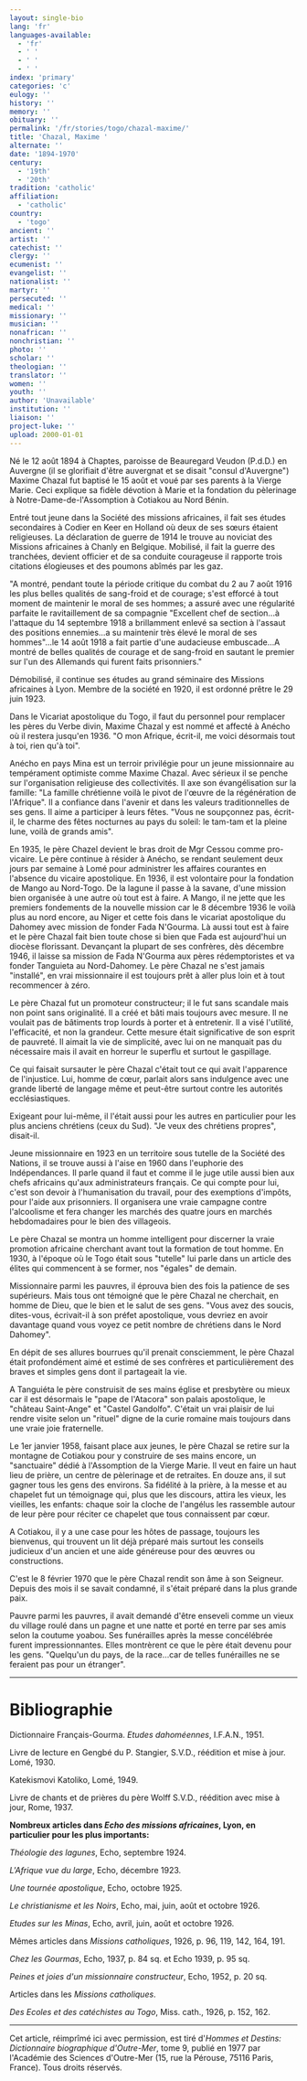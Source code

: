 ```yaml
---
layout: single-bio
lang: 'fr'
languages-available:
  - 'fr'
  - ' '
  - ' '
  - ' '
index: 'primary'
categories: 'c'
eulogy: ''
history: ''
memory: ''
obituary: ''
permalink: '/fr/stories/togo/chazal-maxime/'
title: 'Chazal, Maxime '
alternate: ''
date: '1894-1970'
century:
  - '19th'
  - '20th'
tradition: 'catholic'
affiliation:
  - 'catholic'
country:
  - 'togo'
ancient: ''
artist: ''
catechist: ''
clergy: ''
ecumenist: ''
evangelist: ''
nationalist: ''
martyr: ''
persecuted: ''
medical: ''
missionary: ''
musician: ''
nonafrican: ''
nonchristian: ''
photo: ''
scholar: ''
theologian: ''
translator: ''
women: ''
youth: ''
author: 'Unavailable'
institution: ''
liaison: ''
project-luke: ''
upload: 2000-01-01
---
```



Né le 12 août 1894 à Chaptes, paroisse de Beauregard Veudon (P.d.D.) en Auvergne (il se glorifiait d'être auvergnat et se disait "consul d'Auvergne") Maxime Chazal fut baptisé le 15 août et voué par ses parents à la Vierge Marie. Ceci explique sa fidèle dévotion à Marie et la fondation du pèlerinage à Notre-Dame-de-l'Assomption à Cotiakou au Nord Bénin.

Entré tout jeune dans la Société des missions africaines, il fait ses études secondaires à Codier en Keer en Holland où deux de ses sœurs étaient religieuses. La déclaration de guerre de 1914 le trouve au noviciat des Missions africaines à Chanly en Belgique. Mobilisé, il fait la guerre des tranchées, devient officier et de sa conduite courageuse il rapporte trois citations élogieuses et des poumons abîmés par les gaz.

"A montré, pendant toute la période critique du combat du 2 au 7 août 1916 les plus belles qualités de sang-froid et de courage; s'est efforcé à tout moment de maintenir le moral de ses hommes; a assuré avec une régularité parfaite le ravitaillement de sa compagnie "Excellent chef de section...à l'attaque du 14 septembre 1918 a brillamment enlevé sa section à l'assaut des positions ennemies…a su maintenir très élevé le moral de ses hommes"...le 14 août 1918 a fait partie d'une audacieuse embuscade…A montré de belles qualités de courage et de sang-froid en sautant le premier sur l'un des Allemands qui furent faits prisonniers."

Démobilisé, il continue ses études au grand séminaire des Missions africaines à Lyon. Membre de la société en 1920, il est ordonné prêtre le 29 juin 1923.

Dans le Vicariat apostolique du Togo, il faut du personnel pour remplacer les pères du Verbe divin, Maxime Chazal y est nommé et affecté à Anécho où il restera jusqu'en 1936. "O mon Afrique, écrit-il, me voici désormais tout à toi, rien qu'à toi".

Anécho en pays Mina est un terroir privilégie pour un jeune missionnaire au tempérament optimiste comme Maxime Chazal. Avec sérieux il se penche sur l'organisation religieuse des collectivités. Il axe son évangélisation sur la famille: "La famille chrétienne voilà le pivot de l'œuvre de la régénération de l'Afrique". Il a confiance dans l'avenir et dans les valeurs traditionnelles de ses gens. Il aime a participer à leurs fêtes. "Vous ne soupçonnez pas, écrit-il, le charme des fêtes nocturnes au pays du soleil: le tam-tam et la pleine lune, voilà de grands amis".

En 1935, le père Chazel devient le bras droit de Mgr Cessou comme pro-vicaire. Le père continue à résider à Anécho, se rendant seulement deux jours par semaine à Lomé pour administrer les affaires courantes en l'absence du vicaire apostolique.
En 1936, il est volontaire pour la fondation de Mango au Nord-Togo. De la lagune il passe à la savane, d'une mission bien organisée à une autre où tout est à faire. A Mango, il ne jette que les premiers fondements de la nouvelle mission car le 8 décembre 1936 le voilà plus au nord encore, au Niger et cette fois dans le vicariat apostolique du Dahomey avec mission de fonder Fada N'Gourma. Là aussi tout est à faire et le père Chazal fait bien toute chose si bien que Fada est aujourd'hui un diocèse florissant. Devançant la plupart de ses confrères, dès décembre 1946, il laisse sa mission de Fada N'Gourma aux pères rédemptoristes et va fonder Tanguieta au Nord-Dahomey. Le père Chazal ne s'est jamais "installé", en vrai missionnaire il est toujours prêt à aller plus loin et à tout recommencer à zéro.

Le père Chazal fut un promoteur constructeur; il le fut sans scandale mais non point sans originalité. Il a créé et bâti mais toujours avec mesure. Il ne voulait pas de bâtiments trop lourds à porter et à entretenir. Il a visé l'utilité, l'efficacité, et non la grandeur. Cette mesure était significative de son esprit de pauvreté. Il aimait la vie de simplicité, avec lui on ne manquait pas du nécessaire mais il avait en horreur le superflu et surtout le gaspillage.

Ce qui faisait sursauter le père Chazal c'était tout ce qui avait l'apparence de l'injustice. Lui, homme de cœur, parlait alors sans indulgence avec une grande liberté de langage même et peut-être surtout contre les autorités ecclésiastiques.

Exigeant pour lui-même, il l'était aussi pour les autres en particulier pour les plus anciens chrétiens (ceux du Sud). "Je veux des chrétiens propres", disait-il.

Jeune missionnaire en 1923 en un territoire sous tutelle de la Société des Nations, il se trouve aussi à l'aise en 1960 dans l'euphorie des Indépendances. Il parle quand il faut et comme il le juge utile aussi bien aux chefs africains qu'aux administrateurs français. Ce qui compte pour lui, c'est son devoir à l'humanisation du travail, pour des exemptions d'impôts, pour l'aide aux prisonniers. Il organisera une vraie campagne contre l'alcoolisme et fera changer les marchés des quatre jours en marchés hebdomadaires pour le bien des villageois.

Le père Chazal se montra un homme intelligent pour discerner la vraie promotion africaine cherchant avant tout la formation de tout homme. En 1930, à l'époque où le Togo était sous "tutelle" lui parle dans un article des élites qui commencent à se former, nos "égales" de demain.

Missionnaire parmi les pauvres, il éprouva bien des fois la patience de ses supérieurs. Mais tous ont témoigné que le père Chazal ne cherchait, en homme de Dieu, que le bien et le salut de ses gens. "Vous avez des soucis, dites-vous, écrivait-il à son préfet apostolique, vous devriez en avoir davantage quand vous voyez ce petit nombre de chrétiens dans le Nord Dahomey".

En dépit de ses allures bourrues qu'il prenait consciemment, le père Chazal était profondément aimé et estimé de ses confrères et particulièrement des braves et simples gens dont il partageait la vie.

A Tanguiéta le père construisit de ses mains église et presbytère ou mieux car il est désormais le "pape de l'Atacora" son palais apostolique, le "château Saint-Ange" et "Castel Gandolfo". C'était un vrai plaisir de lui rendre visite selon un "rituel" digne de la curie romaine mais toujours dans une vraie joie fraternelle.

Le 1er janvier 1958, faisant place aux jeunes, le père Chazal se retire sur la montagne de Cotiakou pour y construire de ses mains encore, un "sanctuaire" dédié à l'Assomption de la Vierge Marie. Il veut en faire un haut lieu de prière, un centre de pèlerinage et de retraites. En douze ans, il sut gagner tous les gens des environs. Sa fidélité à la prière, à la messe et au chapelet fut un témoignage qui, plus que les discours, attira les vieux, les vieilles, les enfants: chaque soir la cloche de l'angélus les rassemble autour de leur père pour réciter ce chapelet que tous connaissent par cœur.

A Cotiakou, il y a une case pour les hôtes de passage, toujours les bienvenus, qui trouvent un lit déjà préparé mais surtout les conseils judicieux d'un ancien et une aide généreuse pour des œuvres ou constructions.

C'est le 8 février 1970 que le père Chazal rendit son âme à son Seigneur. Depuis des mois il se savait condamné, il s'était préparé dans la plus grande paix.

Pauvre parmi les pauvres, il avait demandé d'être enseveli comme un vieux du village roulé dans un pagne et une natte et porté en terre par ses amis selon la coutume yoabou. Ses funérailles après la messe concélébrée furent impressionnantes. Elles montrèrent ce que le père était devenu pour les gens. "Quelqu'un du pays, de la race…car de telles funérailles ne se feraient pas pour un étranger".

---

# Bibliographie

Dictionnaire Français-Gourma. *Etudes dahoméennes*, I.F.A.N., 1951.

Livre de lecture en Gengbé du P. Stangier, S.V.D., réédition et mise à jour. Lomé, 1930.

Katekismovi Katoliko, Lomé, 1949.

Livre de chants et de prières du père Wolff S.V.D., réédition avec mise à jour, Rome, 1937.

**Nombreux articles dans *Echo des missions africaines*, Lyon, en particulier pour les plus importants:**

*Théologie des lagunes*, Echo, septembre 1924.

*L'Afrique vue du large*, Echo, décembre 1923.

*Une tournée apostolique*, Echo, octobre 1925.

*Le christianisme et les Noirs*, Echo, mai, juin, août et octobre 1926.

*Etudes sur les Minas*,  Echo, avril, juin, août et octobre 1926.

Mêmes articles dans *Missions catholiques*, 1926, p. 96, 119, 142, 164, 191.

*Chez les Gourmas*, Echo, 1937, p. 84 sq. et Echo 1939, p. 95 sq.

*Peines et joies d'un missionnaire constructeur*, Echo, 1952, p. 20 sq.

Articles dans les *Missions catholiques*.

*Des Ecoles et des catéchistes au Togo*, Miss. cath., 1926, p. 152, 162.

---

Cet article, réimprîmé ici avec permission, est tiré d'*Hommes et Destins: Dictionnaire biographique d'Outre-Mer*, tome 9, publié en 1977 par l'Académie des Sciences d'Outre-Mer (15, rue la Pérouse, 75116 Paris, France). Tous droits réservés.